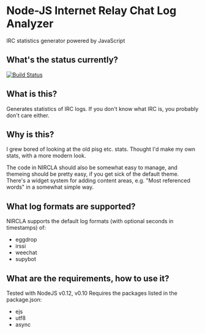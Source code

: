 # Node-JS Internet Relay Chat Log Analyzer

IRC statistics generator powered by JavaScript

## What's the status currently?

[![Build Status](https://travis-ci.org/Web-Development-Guru/nIRCla.svg?branch=master)](https://travis-ci.org/Web-Development-Guru/nIRCla)


## What is this?

Generates statistics of IRC logs. If you don't know what IRC is, you probably don't care either.


## Why is this?

I grew bored of looking at the old pisg etc. stats. Thought I'd make my own stats, with a more
modern look.

The code in NIRCLA should also be somewhat easy to manage, and themeing should be pretty easy,
if you get sick of the default theme. There's a widget system for adding content areas, 
e.g. "Most referenced words" in a somewhat simple way.


## What log formats are supported?

NIRCLA supports the default log formats (with optional seconds in timestamps) of:

 - eggdrop
 - irssi
 - weechat
 - supybot


## What are the requirements, how to use it?

Tested with NodeJS v0.12, v0.10
Requires the packages listed in the package.json:

 - ejs
 - utf8
 - async